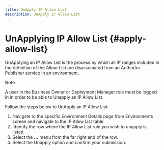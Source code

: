 ```yaml
---
title: UnApply IP Allow List 
description: UnApply IP Allow List
---
```


# UnApplying IP Allow List {#apply-allow-list}

UnApplying an IP Allow List is the process by which all IP ranges included in the definition of the Allow-List are disassociated from an Author/or Publisher service in an environment.  

>[!NOTE]
>A user in the Business Owner or Deployment Manager role must be logged in in order to be able to Unapply an IP Allow List.

Follow the steps below to UnApply an IP Allow List:

1. Navigate to the specific Environment Details page from Environments screen and navigate to the IP Allow List table.
1. Identify the row where the IP Allow List rule you wish to unapply is listed.
1. Select the **...** menu from the far right end of the row.
1. Select the Unapply option and confirm your submission.
